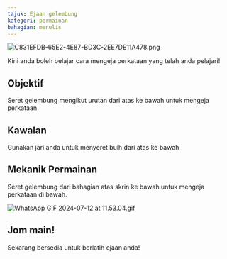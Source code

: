 ```yaml
---
tajuk: Ejaan gelembung
kategori: permainan
bahagian: menulis
---
```

![C831EFDB-65E2-4E87-BD3C-2EE7DE11A478.png](https://help.Studycat.com/hc/article_attachments/34786813307289)


Kini anda boleh belajar cara mengeja perkataan yang telah anda pelajari!


## Objektif


Seret gelembung mengikut urutan dari atas ke bawah untuk mengeja perkataan


## Kawalan


Gunakan jari anda untuk menyeret buih dari atas ke bawah


## Mekanik Permainan


Seret gelembung dari bahagian atas skrin ke bawah untuk mengeja perkataan di bawah.


![WhatsApp GIF 2024-07-12 at 11.53.04.gif](https://help.Studycat.com/hc/article_attachments/34964575773977)


## Jom main!


Sekarang bersedia untuk berlatih ejaan anda!